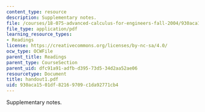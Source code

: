 ```yaml
---
content_type: resource
description: Supplementary notes.
file: /courses/18-075-advanced-calculus-for-engineers-fall-2004/930aca1501df82169709c1da92771cb4_handout1.pdf
file_type: application/pdf
learning_resource_types:
- Readings
license: https://creativecommons.org/licenses/by-nc-sa/4.0/
ocw_type: OCWFile
parent_title: Readings
parent_type: CourseSection
parent_uid: dfc91a91-adfb-d395-73d5-34d2aa52ae06
resourcetype: Document
title: handout1.pdf
uid: 930aca15-01df-8216-9709-c1da92771cb4
---
```

Supplementary notes.